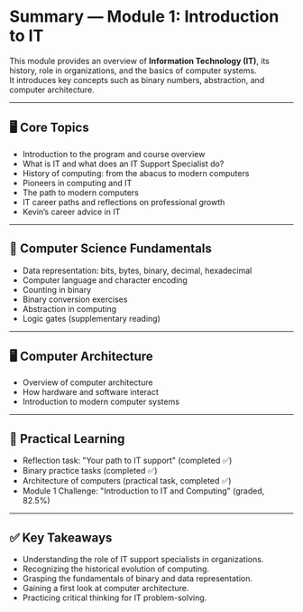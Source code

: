 # Summary — Module 1: Introduction to IT

This module provides an overview of **Information Technology (IT)**, its history, role in organizations, and the basics of computer systems.  
It introduces key concepts such as binary numbers, abstraction, and computer architecture.

---

## 🖥️ Core Topics

- Introduction to the program and course overview  
- What is IT and what does an IT Support Specialist do?  
- History of computing: from the abacus to modern computers  
- Pioneers in computing and IT  
- The path to modern computers  
- IT career paths and reflections on professional growth  
- Kevin’s career advice in IT  

---

## 🔢 Computer Science Fundamentals

- Data representation: bits, bytes, binary, decimal, hexadecimal  
- Computer language and character encoding  
- Counting in binary  
- Binary conversion exercises  
- Abstraction in computing  
- Logic gates (supplementary reading)  

---

## 🖥️ Computer Architecture

- Overview of computer architecture  
- How hardware and software interact  
- Introduction to modern computer systems  

---

## 🔧 Practical Learning

- Reflection task: "Your path to IT support" (completed ✅)  
- Binary practice tasks (completed ✅)  
- Architecture of computers (practical task, completed ✅)  
- Module 1 Challenge: "Introduction to IT and Computing" (graded, 82.5%)  

---

## ✅ Key Takeaways

- Understanding the role of IT support specialists in organizations.  
- Recognizing the historical evolution of computing.  
- Grasping the fundamentals of binary and data representation.  
- Gaining a first look at computer architecture.  
- Practicing critical thinking for IT problem-solving.  

